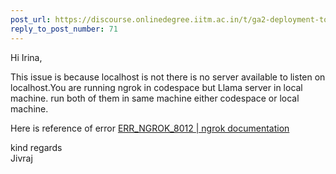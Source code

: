 ```yaml
---
post_url: https://discourse.onlinedegree.iitm.ac.in/t/ga2-deployment-tools-discussion-thread-tds-jan-2025/161120/75
reply_to_post_number: 71
---
```

Hi Irina,

This issue is because localhost is not there is no server available to listen on localhost.You are running ngrok in codespace but Llama server in local machine. run both of them in same machine either codespace or local machine.

Here is reference of error [ERR\_NGROK\_8012 | ngrok documentation](https://ngrok.com/docs/errors/err_ngrok_8012/)

kind regards  
Jivraj